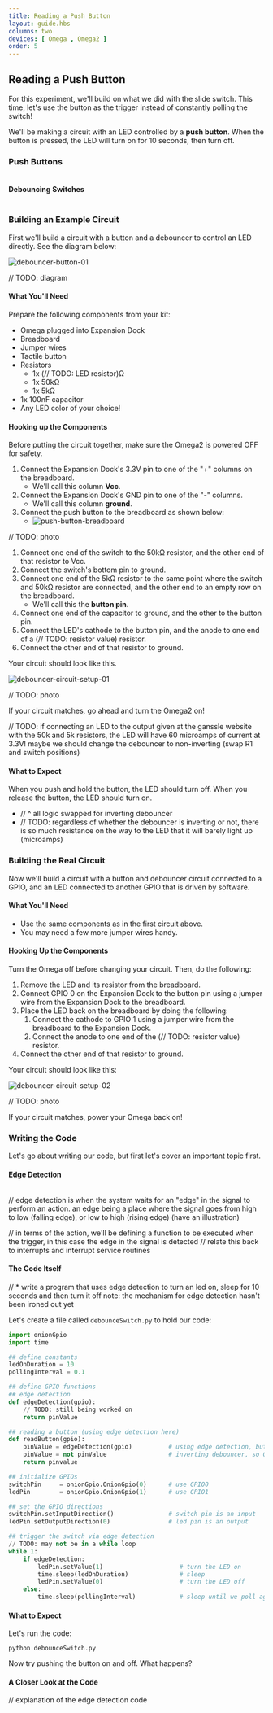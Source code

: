 ```yaml
---
title: Reading a Push Button
layout: guide.hbs
columns: two
devices: [ Omega , Omega2 ]
order: 5
---
```


## Reading a Push Button

<!-- // intro to push button
// building on what we did with the slide switch, but let's use the button as a trigger for an action - as opposed to constantly reading the state of the switch

// we will be building an led controlled by a push button, when the button is pressed, the led will turn on, and remain on for 10 seconds, then turn off -->

For this experiment, we'll build on what we did with the slide switch. This time, let's use the button as the trigger instead of constantly polling the switch! 

We'll be making a circuit with an LED controlled by a **push button**. When the button is pressed, the LED will turn on for 10 seconds, then turn off.

### Push Buttons

<!-- // put in its own markdown file -->

<!-- // explanation of push buttons: how they are momentary switches and only close the circuit while the button is depressed
// explanation of the pins, and what connection happens when the button is pressed -->
```{r child = '../../shared/switches-push-button.md'}
```

#### Debouncing Switches

<!-- debouncing switches -->
```{r child = '../../shared/switches-debouncing.md'}
```

### Building an Example Circuit

<!-- // circuit 1: button with debouncing circuit controls an LED directly -->

First we'll build a circuit with a button and a debouncer to control an LED directly. See the diagram below:

![debouncer-button-01](https://raw.githubusercontent.com/OnionIoT/Onion-Docs/master/Omega2/Kit-Guides/img/debouncer-button-01.jpg)

// TODO: diagram

#### What You'll Need

Prepare the following components from your kit:

* Omega plugged into Expansion Dock
* Breadboard
* Jumper wires
* Tactile button
* Resistors
    * 1x (// TODO: LED resistor)Ω <!-- LED resistor -->
    * 1x 50kΩ
    * 1x 5kΩ <!-- debounce resistors -->
* 1x 100nF capacitor
* Any LED color of your choice!

#### Hooking up the Components

<!-- // explain how to connect a push-button switch to an led -->

Before putting the circuit together, make sure the Omega2 is powered OFF for safety. 

1. Connect the Expansion Dock's 3.3V pin to one of the "+" columns on the breadboard.
    * We'll call this column **Vcc**.
1. Connect the Expansion Dock's GND pin to one of the "-" columns.
    * We'll call this column **ground**.
1. Connect the push button to the breadboard as shown below:
    * ![push-button-breadboard](https://raw.githubusercontent.com/OnionIoT/Onion-Docs/master/Omega2/Kit-Guides/img/push-button-breadboard.jpg)
    
// TODO: photo

1. Connect one end of the switch to the 50kΩ resistor, and the other end of that resistor to Vcc.
1. Connect the switch's bottom pin to ground.
1. Connect one end of the 5kΩ resistor to the same point where the switch and 50kΩ resistor are connected, and the other end to an empty row on the breadboard.
    * We'll call this the **button pin**.
1. Connect one end of the capacitor to ground, and the other to the button pin.
1. Connect the LED's cathode to the button pin, and the anode to one end of a (// TODO: resistor value) resistor.
1. Connect the other end of that resistor to ground.

Your circuit should look like this.

![debouncer-circuit-setup-01](https://raw.githubusercontent.com/OnionIoT/Onion-Docs/master/Omega2/Kit-Guides/img/debouncer-circuit-setup-01.jpg)

// TODO: photo

If your circuit matches, go ahead and turn the Omega2 on!

// TODO: if connecting an LED to the output given at the ganssle website with the 50k and 5k resistors, the LED will have 60 microamps of current at 3.3V! maybe we should change the debouncer to non-inverting (swap R1 and switch positions)

#### What to Expect

When you push and hold the button, the LED should turn off. When you release the button, the LED should turn on.

<!-- // push and hold the button, the led is on
// release it and the led turns off
// the drawback of this circuit is that the switch just controls if there is current flowing to the LED or not
// adding -->
* // ^ all logic swapped for inverting debouncer
* // TODO: regardless of whether the debouncer is inverting or not, there is so much resistance on the way to the LED that it will barely light up (microamps)


### Building the Real Circuit

<!-- // circuit 2: button with debouncing circuit connected to GPIO,  LED connected to GPIO -->

Now we'll build a circuit with a button and debouncer circuit connected to a GPIO, and an LED connected to another GPIO that is driven by software.

#### What You'll Need

* Use the same components as in the first circuit above.
* You may need a few more jumper wires handy.

#### Hooking Up the Components

Turn the Omega off before changing your circuit. Then, do the following:

1. Remove the LED and its resistor from the breadboard.
1. Connect GPIO 0 on the Expansion Dock to the button pin using a jumper wire from the Expansion Dock to the breadboard.
1. Place the LED back on the breadboard by doing the following:
    1. Connect the cathode to GPIO 1 using a jumper wire from the breadboard to the Expansion Dock.
    1. Connect the anode to one end of the (// TODO: resistor value) resistor.    
1. Connect the other end of that resistor to ground.

Your circuit should look like this:

![debouncer-circuit-setup-02](https://raw.githubusercontent.com/OnionIoT/Onion-Docs/master/Omega2/Kit-Guides/img/debouncer-circuit-setup-02.jpg)

// TODO: photo

If your circuit matches, power your Omega back on!

### Writing the Code

Let's go about writing our code, but first let's cover an important topic first.

#### Edge Detection

<!-- edge detection -->
```{r child = '../../shared/gpio-edge-detection.md'}
```

// edge detection is when the system waits for an "edge" in the signal to perform an action. an edge being a place where the signal goes from high to low (falling edge), or low to high (rising edge) (have an illustration)

// in terms of the action, we'll be defining a function to be executed when the trigger, in this case the edge in the signal is detected
// relate this back to interrupts and interrupt service routines


#### The Code Itself

// * write a program that uses edge detection to turn an led on, sleep for 10 seconds and then turn it off
note: the mechanism for edge detection hasn't been ironed out yet

Let's create a file called `debounceSwitch.py` to hold our code:

``` python
import onionGpio
import time

## define constants
ledOnDuration = 10
pollingInterval = 0.1

## define GPIO functions
## edge detection
def edgeDetection(gpio):
    // TODO: still being worked on
    return pinValue

## reading a button (using edge detection here)
def readButton(gpio):
    pinValue = edgeDetection(gpio)          # using edge detection, but can use other methods if desired
    pinValue = not pinValue                 # inverting debouncer, so ON is LOW and OFF is HIGH
    return pinvalue

## initialize GPIOs
switchPin     = onionGpio.OnionGpio(0)      # use GPIO0
ledPin        = onionGpio.OnionGpio(1)      # use GPIO1

## set the GPIO directions
switchPin.setInputDirection()               # switch pin is an input
ledPin.setOutputDirection(0)                # led pin is an output

## trigger the switch via edge detection
// TODO: may not be in a while loop
while 1:
	if edgeDetection:
        ledPin.setValue(1)                     # turn the LED on
        time.sleep(ledOnDuration)              # sleep
        ledPin.setValue(0)                     # turn the LED off
    else:
        time.sleep(pollingInterval)            # sleep until we poll again
```


#### What to Expect

<!-- // hit the button, the light turns on, stays on for 10 seconds, turns off 
// ^ swapped for inverting debouncer -->

Let's run the code:
```
python debounceSwitch.py
```

Now try pushing the button on and off. What happens?

#### A Closer Look at the Code

// explanation of the edge detection code
